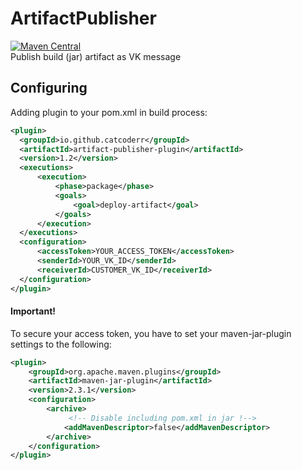 # ArtifactPublisher
[![Maven Central](https://img.shields.io/maven-central/v/io.github.catcoderr/artifact-publisher-plugin.svg)]()  
Publish build (jar) artifact as VK message


## Configuring

Adding plugin to your pom.xml in build process:
```xml
<plugin>
  <groupId>io.github.catcoderr</groupId>
  <artifactId>artifact-publisher-plugin</artifactId>
  <version>1.2</version>
  <executions>
      <execution>
          <phase>package</phase>
          <goals>
              <goal>deploy-artifact</goal>
          </goals>
      </execution>
  </executions>
  <configuration>
      <accessToken>YOUR_ACCESS_TOKEN</accessToken>
      <senderId>YOUR_VK_ID</senderId>
      <receiverId>CUSTOMER_VK_ID</receiverId>
  </configuration>
</plugin>
```

#### Important!

To secure your access token, you have to set your maven-jar-plugin settings to the following:
```xml
<plugin>
    <groupId>org.apache.maven.plugins</groupId>
    <artifactId>maven-jar-plugin</artifactId>
    <version>2.3.1</version>
    <configuration>
        <archive>
             <!-- Disable including pom.xml in jar !-->
            <addMavenDescriptor>false</addMavenDescriptor>
        </archive>
    </configuration>
</plugin>
```

